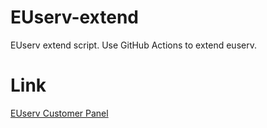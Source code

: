 # EUserv-extend
EUserv extend script.
Use GitHub Actions to extend euserv.
# Link
[EUserv Customer Panel](https://support.euserv.com)
